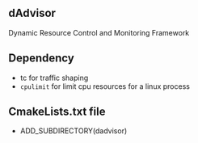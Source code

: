 ## dAdvisor
Dynamic Resource Control and Monitoring Framework

## Dependency
* tc for traffic shaping
* `cpulimit` for limit cpu resources for a linux process

## CmakeLists.txt file
* ADD_SUBDIRECTORY(dadvisor)
